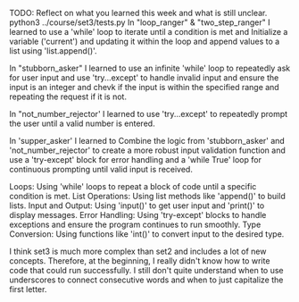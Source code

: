 TODO: Reflect on what you learned this week and what is still unclear.
python3 ../course/set3/tests.py
In "loop_ranger" & "two_step_ranger" I learned to use a 'while' loop to iterate until a condition is met and Initialize a variable ('current') and updating it within the loop and append values to a list using 'list.append()'.

In "stubborn_asker" I learned to use an infinite 'while' loop to repeatedly ask for user input and use 'try...except' to handle invalid input and ensure the input is an integer and chevk if the input is within the specified range and repeating the request if it is not.

In "not_number_rejector' I learned to use 'try...except' to repeatedly prompt the user until a valid number is entered.

In 'supper_asker' I learned to Combine the logic from 'stubborn_asker' and 'not_number_rejector' to create a more robust input validation function and use a 'try-except' block for error handling and a 'while True' loop for continuous prompting until valid input is received.

Loops: Using 'while' loops to repeat a block of code until a specific condition is met.
List Operations: Using list methods like 'append()' to build lists.
Input and Output: Using 'input()' to get user input and 'print()' to display messages.
Error Handling: Using 'try-except' blocks to handle exceptions and ensure the program continues to run smoothly.
Type Conversion: Using functions like 'int()' to convert input to the desired type.

I think set3 is much more complex than set2 and includes a lot of new concepts. Therefore, at the beginning, I really didn't know how to write code that could run successfully. I still don't quite understand when to use underscores to connect consecutive words and when to just capitalize the first letter.

